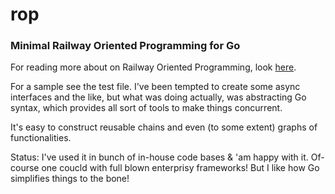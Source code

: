 # rop
### Minimal Railway Oriented Programming for Go

For reading more about on Railway Oriented Programming, look  [here](http://fsharpforfunandprofit.com/rop/).

For a sample see the test file. I've been tempted to create some async interfaces and the like, but what was doing actually, was abstracting Go syntax, which provides all sort of tools to make things concurrent.

It's easy to construct reusable chains and even (to some extent) graphs of functionalities.

Status: I've used it in bunch of in-house code bases & 'am happy with it. Of-course one coucld with full blown enterprisy frameworks! But I like how Go simplifies things to the bone!